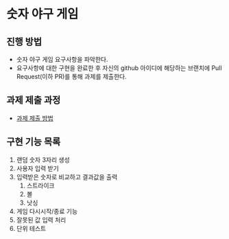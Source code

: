 # 숫자 야구 게임
## 진행 방법
* 숫자 야구 게임 요구사항을 파악한다.
* 요구사항에 대한 구현을 완료한 후 자신의 github 아이디에 해당하는 브랜치에 Pull Request(이하 PR)를 통해 과제를 제출한다.

## 과제 제출 과정
* [과제 제출 방법](https://github.com/next-step/nextstep-docs/tree/master/precourse)

## 구현 기능 목록
1. 랜덤 숫자 3자리 생성
2. 사용자 입력 받기
3. 입력받은 숫자로 비교하고 결과값을 출력
   1. 스트라이크
   2. 볼
   3. 낫싱
4. 게임 다시시작/종료 기능
5. 잘못된 값 입력 처리
6. 단위 테스트